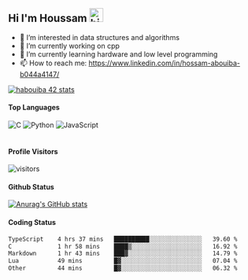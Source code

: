 ## Hi I'm Houssam <img src="https://user-images.githubusercontent.com/1303154/88677602-1635ba80-d120-11ea-84d8-d263ba5fc3c0.gif" width="28px" alt="hi">

- 👀 I’m interested in data structures and algorithms
- 🔭 I’m currently working on cpp
- 🌱 I’m currently learning hardware and low level programming
- 📫 How to reach me: https://www.linkedin.com/in/hossam-abouiba-b044a4147/

[![habouiba 42 stats](https://badge.mediaplus.ma/greenbinary/habouiba)](https://github.com/oakoudad/badge42)

#### Top Languages

![C](https://img.shields.io/badge/c-%2300599C.svg?style=for-the-badge&logo=c&logoColor=white)
![Python](https://img.shields.io/badge/python-%2314354C.svg?style=for-the-badge&logo=python&logoColor=white)
![JavaScript](https://img.shields.io/badge/javascript-%23323330.svg?style=for-the-badge&logo=javascript&logoColor=%23F7DF1E)
<br />
<br />
#### Profile Visitors
![visitors](https://visitor-badge.glitch.me/badge?page_id=project-HOSSAM.project-HOSSAM)

#### Github Status
[![Anurag's GitHub stats](https://github-readme-stats.vercel.app/api?username=0xPride&theme=tokyonight)](https://github.com/anuraghazra/github-readme-stats)

#### Coding Status
<!--START_SECTION:waka-->

```txt
TypeScript    4 hrs 37 mins   ██████████░░░░░░░░░░░░░░░   39.60 %
C             1 hr 58 mins    ████▒░░░░░░░░░░░░░░░░░░░░   16.92 %
Markdown      1 hr 43 mins    ███▓░░░░░░░░░░░░░░░░░░░░░   14.79 %
Lua           49 mins         █▓░░░░░░░░░░░░░░░░░░░░░░░   07.04 %
Other         44 mins         █▓░░░░░░░░░░░░░░░░░░░░░░░   06.32 %
```

<!--END_SECTION:waka-->
